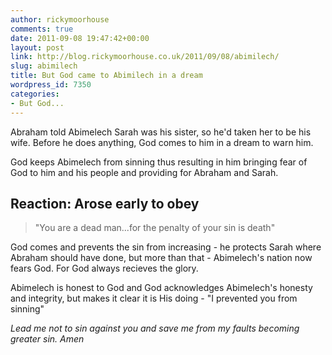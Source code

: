 ```yaml
---
author: rickymoorhouse
comments: true
date: 2011-09-08 19:47:42+00:00
layout: post
link: http://blog.rickymoorhouse.co.uk/2011/09/08/abimilech/
slug: abimilech
title: But God came to Abimilech in a dream
wordpress_id: 7350
categories:
- But God...
---
```


Abraham told Abimelech Sarah was his sister, so he'd taken her to be his wife. Before he does anything, God comes to him in a dream to warn him.

God keeps Abimelech from sinning thus resulting in him bringing fear of God to him and his people and providing for Abraham and Sarah.


## Reaction: Arose early to obey




<blockquote>"You are a dead man...for the penalty of your sin is death"</blockquote>


God comes and prevents the sin from increasing - he protects Sarah where Abraham should have done, but more than that - Abimelech's nation now fears God. For God always recieves the glory.

Abimelech is honest to God and God acknowledges Abimelech's honesty and integrity, but makes it clear it is His doing - "I prevented you from sinning"

_Lead me not to sin against you and save me from my faults becoming greater sin. Amen_
